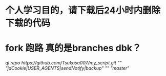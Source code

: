 # 个人学习目的，请下载后24小时内删除下载的代码
# fork  跑路  真的是branches dbk？
###### ql repo https<span></span>://github.com/Tsukasa007/my_script.git "" "jdCookie|USER_AGENTS|sendNotify|backup" "" "master"
